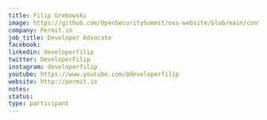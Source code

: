 ```yaml
---
title: Filip Grebowski
image: https://github.com/OpenSecuritySummit/oss-website/blob/main/content/participant/images/filip%20-%20Filip%20Grebowski.jpg?raw=true
company: Permit.io
job_title: Developer Advocate
facebook:
linkedin: developerfilip
twitter: DeveloperFilip
instagram: developerfilip
youtube: https://www.youtube.com/@developerfilip
website: http://permit.io
notes:
status: 
type: participant
---
```


